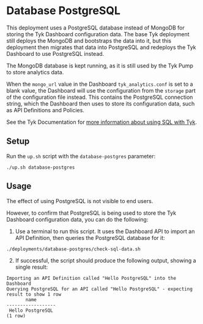 # Database PostgreSQL

This deployment uses a PostgreSQL database instead of MongoDB for storing the Tyk Dashboard configuration data. The base Tyk deployment still deploys the MongoDB and bootstraps the data into it, but this deployment then migrates that data into PostgreSQL and redeploys the Tyk Dashboard to use PostgreSQL instead.

The MongoDB database is kept running, as it is still used by the Tyk Pump to store analytics data.

When the `mongo_url` value in the Dashboard `tyk_analytics.conf` is set to a blank value, the Dashboard will use the configuration from the `storage` part of the configuration file instead. This contains the PostgreSQL connection string, which the Dashboard then uses to store its configuration data, such as API Definitions and Policies.

See the Tyk Documentation for [more information about using SQL with Tyk](https://tyk.io/docs/planning-for-production/database-settings/sql/#introduction). 

## Setup

Run the `up.sh` script with the `database-postgres` parameter:

```
./up.sh database-postgres
```

## Usage

The effect of using PostgreSQL is not visible to end users.

However, to confirm that PostgreSQL is being used to store the Tyk Dashboard configuration data, you can do the following:

1. Use a terminal to run this script. It uses the Dashboard API to import an API Definition, then queries the PostgreSQL database for it:
```
./deployments/database-postgres/check-sql-data.sh
```
2. If successful, the script should produce the following output, showing a single result:
```
Importing an API Definition called "Hello PostgreSQL" into the Dashboard
Querying PostgreSQL for an API called "Hello PostgreSQL" - expecting result to show 1 row
       name
------------------
 Hello PostgreSQL
(1 row)
```
